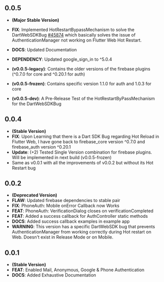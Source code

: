 ## 0.0.5

- **(Major Stable Version)**
- **FIX**: Implemented HotRestartBypassMechanism to solve the DartWebSDKBug [#45874](https://github.com/dart-lang/sdk/issues/45874) which basically solves the issue of AuthenticationManager not working on Flutter Web Hot Restart.
- **DOCS**: Updated Documentation
- **DEPENDENCY**: Updated google_sign_in to ^5.0.4

- **(v0.0.5-legacy)**: Contains the older versions of the firebase plugins (^0.7.0 for core and ^0.20.1 for auth)
- **(v0.0.5-frozen)**: Contains specific version 1.1.0 for auth and 1.0.3 for core
- **(v0.0.5-dev)**: A Pre-Release Test of the HotRestartByPassMechanism for the DartWebSDKBug

## 0.0.4

- **(Stable Version)**
- **FIX**: Upon Learning that there is a Dart SDK Bug regarding Hot Reload in Flutter Web,
I have gone back to firebase_core version ^0.7.0 and firebase_auth version ^0.20.1
- **Update**: (+2) Tested Single Version combination for firebase plugins. Will be implemented in next build (v0.0.5-frozen)
- Same as v0.0.1 with all the improvements of v0.0.2 but without its Hot Restart bug

## 0.0.2

- **(Deprecated Version)**
- **FLAW**: Updated firebase dependencies to stable pair
- **FIX**: PhoneAuth: Mobile onError Callback now Works
- **FEAT**: PhoneAuth: VerificationDialog closes on verificationCompleted
- **FEAT**: Added a success callback for AuthController static methods
- **DOCS**: Added success callback examples in example app
- **WARNING**: This version has a specific DartWebSDK bug that prevents AuthenticationManager
from working correctly during Hot restart on Web. Doesn't exist in Release Mode or on Mobile.

## 0.0.1

- **(Stable Version)**
- **FEAT**: Enabled Mail, Anonymous, Google & Phone Authentication
- **DOCS**: Added Exhaustive Documentation